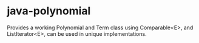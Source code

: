 # java-polynomial
Provides a working Polynomial and Term class using Comparable&lt;E>, and ListIterator&lt;E>, can be used in unique implementations.

